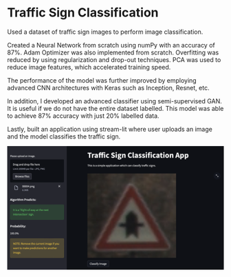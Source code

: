# Traffic Sign Classification

Used a dataset of traffic sign images to perform image classification.

Created a Neural Network from scratch using numPy with an accuracy of 87%. Adam Optimizer was also implemented from scratch. Overfitting was reduced by using regularization and drop-out techniques. PCA was used to reduce image features, which accelerated training speed. 

The performance of the model was further improved by employing advanced CNN architectures with Keras such as Inception, Resnet, etc. 

In addition, I developed an advanced classifier using semi-supervised GAN. It is useful if we do not have the entire dataset labelled. This model was able to achieve 87% accuracy with just 20% labelled data.

Lastly, built an application using stream-lit where user uploads an image and the model classifies the traffic sign.
<p align="center">
<img src="https://github.com/raofida75/Image-Classification-Application/blob/main/APP.png" width="750"/>
</p>
